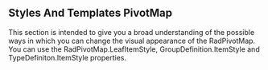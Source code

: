 ## Styles And Templates PivotMap
This section is intended to give you a broad understanding of the possible ways in which you can change the visual appearance of the RadPivotMap. You can use the RadPivotMap.LeafItemStyle, GroupDefinition.ItemStyle and TypeDefiniton.ItemStyle properties.

[//]: <keywords: leaftemplate, radpivotmap, groupdefinition, databinding>
